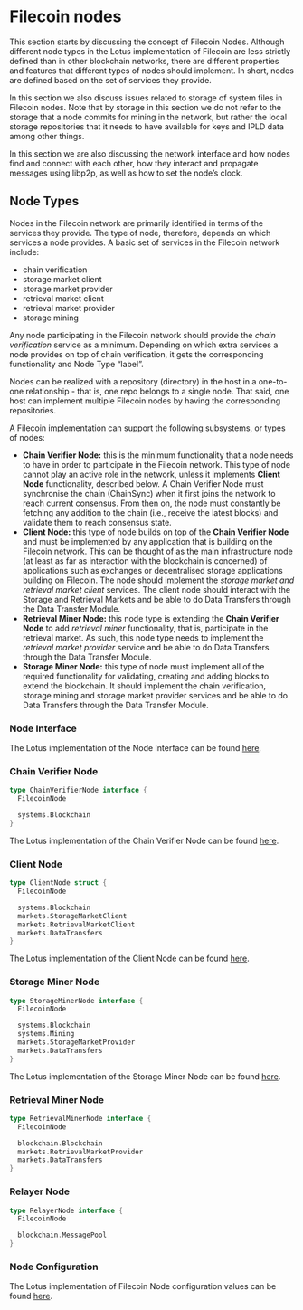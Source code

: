 # Filecoin nodes

This section starts by discussing the concept of Filecoin Nodes. Although different node types in the Lotus implementation of Filecoin are less strictly defined than in other blockchain networks, there are different properties and features that different types of nodes should implement. In short, nodes are defined based on the set of services they provide.

In this section we also discuss issues related to storage of system files in Filecoin nodes. Note that by storage in this section we do not refer to the storage that a node commits for mining in the network, but rather the local storage repositories that it needs to have available for keys and IPLD data among other things.

In this section we are also discussing the network interface and how nodes find and connect with each other, how they interact and propagate messages using libp2p, as well as how to set the node’s clock.

## Node Types

Nodes in the Filecoin network are primarily identified in terms of the services they provide. The type of node, therefore, depends on which services a node provides. A basic set of services in the Filecoin network include:

* chain verification
* storage market client
* storage market provider
* retrieval market client
* retrieval market provider
* storage mining

Any node participating in the Filecoin network should provide the _chain verification_ service as a minimum. Depending on which extra services a node provides on top of chain verification, it gets the corresponding functionality and Node Type “label”.

Nodes can be realized with a repository (directory) in the host in a one-to-one relationship - that is, one repo belongs to a single node. That said, one host can implement multiple Filecoin nodes by having the corresponding repositories.

A Filecoin implementation can support the following subsystems, or types of nodes:

* **Chain Verifier Node:** this is the minimum functionality that a node needs to have in order to participate in the Filecoin network. This type of node cannot play an active role in the network, unless it implements **Client Node** functionality, described below. A Chain Verifier Node must synchronise the chain (ChainSync) when it first joins the network to reach current consensus. From then on, the node must constantly be fetching any addition to the chain (i.e., receive the latest blocks) and validate them to reach consensus state.
* **Client Node:** this type of node builds on top of the **Chain Verifier Node** and must be implemented by any application that is building on the Filecoin network. This can be thought of as the main infrastructure node (at least as far as interaction with the blockchain is concerned) of applications such as exchanges or decentralised storage applications building on Filecoin. The node should implement the _storage market and retrieval market client_ services. The client node should interact with the Storage and Retrieval Markets and be able to do Data Transfers through the Data Transfer Module.
* **Retrieval Miner Node:** this node type is extending the **Chain Verifier Node** to add _retrieval miner_ functionality, that is, participate in the retrieval market. As such, this node type needs to implement the _retrieval market provider_ service and be able to do Data Transfers through the Data Transfer Module.
* **Storage Miner Node:** this type of node must implement all of the required functionality for validating, creating and adding blocks to extend the blockchain. It should implement the chain verification, storage mining and storage market provider services and be able to do Data Transfers through the Data Transfer Module.

### **Node Interface**

The Lotus implementation of the Node Interface can be found [here](https://github.com/filecoin-project/lotus/blob/master/node/repo/interface.go).

### **Chain Verifier Node**

```go
type ChainVerifierNode interface {
  FilecoinNode

  systems.Blockchain
}
```

The Lotus implementation of the Chain Verifier Node can be found [here](https://github.com/filecoin-project/lotus/blob/master/node/impl/full.go).

### **Client Node**

```go
type ClientNode struct {
  FilecoinNode

  systems.Blockchain
  markets.StorageMarketClient
  markets.RetrievalMarketClient
  markets.DataTransfers
}
```

The Lotus implementation of the Client Node can be found [here](https://github.com/filecoin-project/lotus/blob/master/node/impl/client/client.go).

### **Storage Miner Node**

```go
type StorageMinerNode interface {
  FilecoinNode

  systems.Blockchain
  systems.Mining
  markets.StorageMarketProvider
  markets.DataTransfers
}
```

The Lotus implementation of the Storage Miner Node can be found [here](https://github.com/filecoin-project/lotus/blob/master/node/impl/storminer.go).

### **Retrieval Miner Node**

```go
type RetrievalMinerNode interface {
  FilecoinNode

  blockchain.Blockchain
  markets.RetrievalMarketProvider
  markets.DataTransfers
}
```

### **Relayer Node**

```go
type RelayerNode interface {
  FilecoinNode

  blockchain.MessagePool
}
```

### **Node Configuration**

The Lotus implementation of Filecoin Node configuration values can be found [here](https://github.com/filecoin-project/lotus/blob/master/node/config/def.go).
